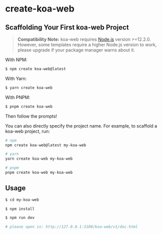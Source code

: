 # create-koa-web

## Scaffolding Your First koa-web Project

> **Compatibility Note:**
> koa-web requires [Node.js](https://nodejs.org/en/) version >=12.2.0. However, some templates require a higher Node.js version to work, please upgrade if your package manager warns about it.

With NPM:

```bash
$ npm create koa-web@latest
```

With Yarn:

```bash
$ yarn create koa-web
```

With PNPM:

```bash
$ pnpm create koa-web
```

Then follow the prompts!

You can also directly specify the project name. For example, to scaffold a koa-web project, run:

```bash
# npm
npm create koa-web@latest my-koa-web

# yarn
yarn create koa-web my-koa-web

# pnpm
pnpm create koa-web my-koa-web
```

## Usage

```bash
$ cd my-koa-web

$ npm install

$ npm run dev

# please open in: http://127.0.0.1:3100/koa-web/v1/doc.html
```
